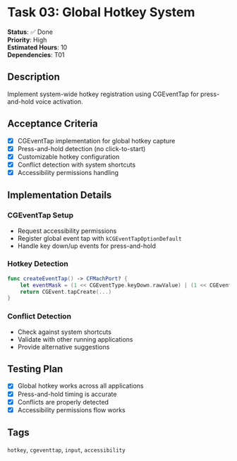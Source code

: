 # Task 03: Global Hotkey System

**Status**: ✅ Done  
**Priority**: High  
**Estimated Hours**: 10  
**Dependencies**: T01  

## Description

Implement system-wide hotkey registration using CGEventTap for press-and-hold voice activation.

## Acceptance Criteria

- [x] CGEventTap implementation for global hotkey capture
- [x] Press-and-hold detection (no click-to-start)
- [x] Customizable hotkey configuration
- [x] Conflict detection with system shortcuts
- [x] Accessibility permissions handling

## Implementation Details

### CGEventTap Setup
- Request accessibility permissions
- Register global event tap with `kCGEventTapOptionDefault`
- Handle key down/up events for press-and-hold

### Hotkey Detection
```swift
func createEventTap() -> CFMachPort? {
    let eventMask = (1 << CGEventType.keyDown.rawValue) | (1 << CGEventType.keyUp.rawValue)
    return CGEvent.tapCreate(...)
}
```

### Conflict Detection
- Check against system shortcuts
- Validate with other running applications
- Provide alternative suggestions

## Testing Plan

- [x] Global hotkey works across all applications
- [x] Press-and-hold timing is accurate
- [x] Conflicts are properly detected
- [x] Accessibility permissions flow works

## Tags
`hotkey`, `cgeventtap`, `input`, `accessibility`